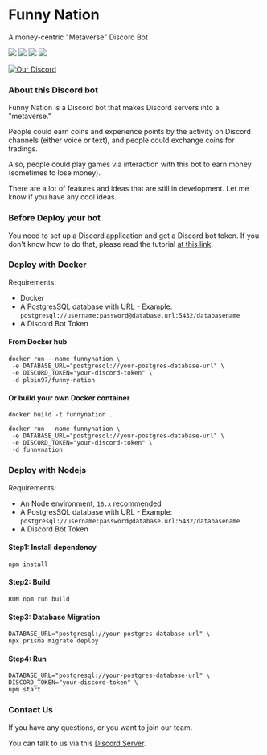 # Funny Nation

A money-centric "Metaverse" Discord Bot

[![](https://github.com/funny-nation/Funny-Nation/actions/workflows/eslint.yml/badge.svg)](https://github.com/funny-nation/Funny-Nation/actions/workflows/eslint.yml)
[![](https://github.com/funny-nation/Funny-Nation/actions/workflows/test.yml/badge.svg)](https://github.com/funny-nation/Funny-Nation/actions/workflows/test.yml)
[![](https://github.com/funny-nation/Funny-Nation/actions/workflows/test-on-start.yml/badge.svg)](https://github.com/funny-nation/Funny-Nation/actions/workflows/test-on-start.yml)
[![](https://github.com/funny-nation/Funny-Nation/actions/workflows/to-docker-hub.yml/badge.svg)](https://github.com/funny-nation/Funny-Nation/actions/workflows/to-docker-hub.yml)

[![Our Discord](https://img.shields.io/badge/Chat-Discord-7289da)](https://discord.gg/uhAv4J4F7Z)

### About this Discord bot

Funny Nation is a Discord bot that makes Discord servers into a "metaverse." 

People could earn coins and experience points by the activity on Discord channels (either voice or text), and people could exchange coins for tradings. 

Also, people could play games via interaction with this bot to earn money (sometimes to lose money).

There are a lot of features and ideas that are still in development. Let me know if you have any cool ideas.

### Before Deploy your bot

You need to set up a Discord application and get a Discord bot token. If you don't know how to do that, please read the tutorial [at this link](docs/discord-bot-setup-tutorial/README.md). 



### Deploy with Docker

Requirements: 
* Docker
* A PostgresSQL database with URL - Example: ```postgresql://username:password@database.url:5432/databasename```
* A Discord Bot Token

#### From Docker hub

```shell
docker run --name funnynation \
 -e DATABASE_URL="postgresql://your-postgres-database-url" \
 -e DISCORD_TOKEN="your-discord-token" \
 -d plbin97/funny-nation
```

#### Or build your own Docker container

```shell
docker build -t funnynation .
```

```shell
docker run --name funnynation \
 -e DATABASE_URL="postgresql://your-postgres-database-url" \
 -e DISCORD_TOKEN="your-discord-token" \
 -d funnynation
```

### Deploy with Nodejs

Requirements:
* An Node environment, ```16.x``` recommended
* A PostgresSQL database with URL - Example: ```postgresql://username:password@database.url:5432/databasename```
* A Discord Bot Token

#### Step1: Install dependency
```shell
npm install
```

#### Step2: Build
```shell
RUN npm run build
```

#### Step3: Database Migration

```shell
DATABASE_URL="postgresql://your-postgres-database-url" \
npx prisma migrate deploy
```

#### Step4: Run
```shell
DATABASE_URL="postgresql://your-postgres-database-url" \
DISCORD_TOKEN="your-discord-token" \
npm start
```

### Contact Us

If you have any questions, or you want to join our team. 

You can talk to us via this [Discord Server](https://discord.gg/uhAv4J4F7Z). 
